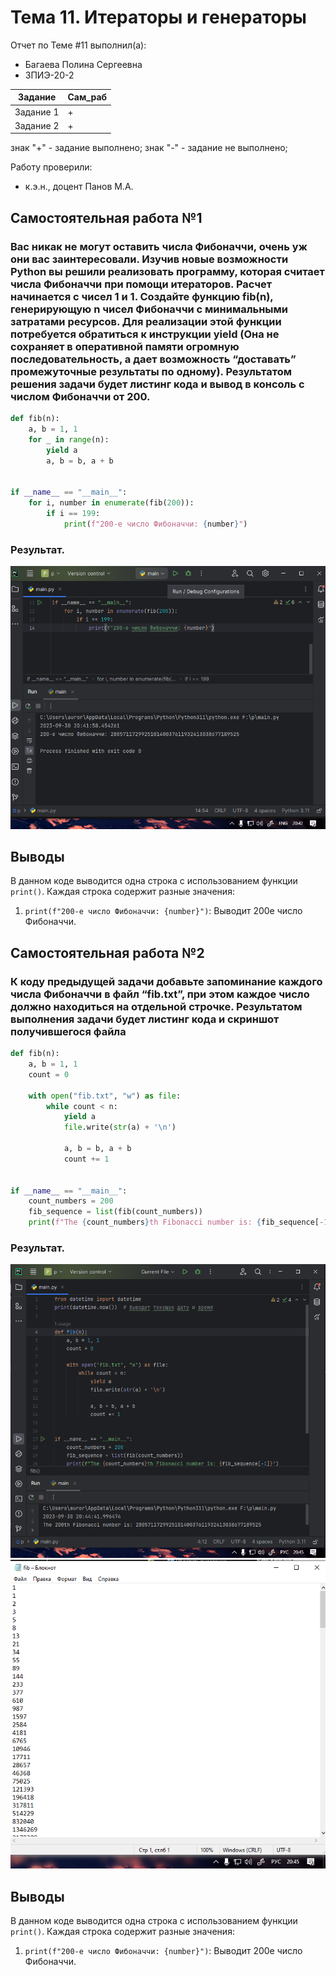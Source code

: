 # Тема 11. Итераторы и генераторы
Отчет по Теме #11 выполнил(а):
- Багаева Полина Сергеевна
- ЗПИЭ-20-2

| Задание | Сам_раб |
| ------ | ------ |
| Задание 1 | + |
| Задание 2 | + |

знак "+" - задание выполнено; знак "-" - задание не выполнено;

Работу проверили:
- к.э.н., доцент Панов М.А.

## Самостоятельная работа №1
### Вас никак не могут оставить числа Фибоначчи, очень уж они вас заинтересовали. Изучив новые возможности Python вы решили реализовать программу, которая считает числа Фибоначчи при помощи итераторов. Расчет начинается с чисел 1 и 1. Создайте функцию fib(n), генерирующую n чисел Фибоначчи с минимальными затратами ресурсов. Для реализации этой функции потребуется обратиться к инструкции yield (Она не сохраняет в оперативной памяти огромную последовательность, а дает возможность “доставать” промежуточные результаты по одному). Результатом решения задачи будет листинг кода и вывод в консоль с числом Фибоначчи от 200.

```python
def fib(n):
    a, b = 1, 1
    for _ in range(n):
        yield a
        a, b = b, a + b


if __name__ == "__main__":
    for i, number in enumerate(fib(200)):
        if i == 199:
            print(f"200-е число Фибоначчи: {number}")
```

### Результат.
![Меню](https://github.com/serawii/Software_Engineering/blob/Тема_11/pic/сам1.png)

## Выводы

В данном коде выводится одна строка с использованием функции `print()`. Каждая строка содержит разные значения:

1. `print(f"200-е число Фибоначчи: {number}")`: Выводит 200е число Фибоначчи.

## Самостоятельная работа №2
### К коду предыдущей задачи добавьте запоминание каждого числа Фибоначчи в файл “fib.txt”, при этом каждое число должно находиться на отдельной строчке. Результатом выполнения задачи будет листинг кода и скриншот получившегося файла

```python
def fib(n):
    a, b = 1, 1
    count = 0

    with open("fib.txt", "w") as file:
        while count < n:
            yield a
            file.write(str(a) + '\n')

            a, b = b, a + b
            count += 1


if __name__ == "__main__":
    count_numbers = 200
    fib_sequence = list(fib(count_numbers))
    print(f"The {count_numbers}th Fibonacci number is: {fib_sequence[-1]}")
```

### Результат.
![Меню](https://github.com/serawii/Software_Engineering/blob/Тема_11/pic/сам2.png)
![Меню](https://github.com/serawii/Software_Engineering/blob/Тема_11/pic/сам3.png)

## Выводы

В данном коде выводится одна строка с использованием функции `print()`. Каждая строка содержит разные значения:

1. `print(f"200-е число Фибоначчи: {number}")`: Выводит 200е число Фибоначчи.
